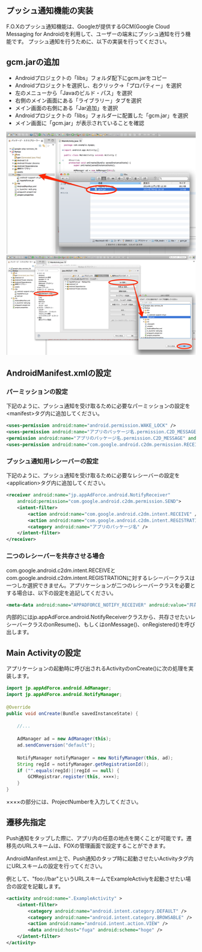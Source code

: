 ## プッシュ通知機能の実装
F.O.Xのプッシュ通知機能は、Googleが提供するGCM(Google Cloud Messaging for Android)を利用して、ユーザーの端末にプッシュ通知を行う機能です。
プッシュ通知を行うために、以下の実装を行ってください。

## gcm.jarの追加

- Androidプロジェクトの「libs」フォルダ配下にgcm.jarをコピー
- Androidプロジェクトを選択し、右クリック→「プロパティー」を選択
- 左のメニューから「Javaのビルド・パス」を選択
- 右側のメイン画面にある「ライブラリー」タブを選択
- メイン画面の右側にある「Jar追加」を選択
- Androidプロジェクトの「libs」フォルダーに配置した「gcm.jar」を選択
- メイン画面に「gcm.jar」が表示されていることを確認

![notify01](./img01.png)
![notify02](./img02.png)


## AndroidManifest.xmlの設定

### パーミッションの設定

下記のように、プッシュ通知を受け取るために必要なパーミッションの設定を\<manifest\>タグ内に追加してください。

```xml
<uses-permission android:name="android.permission.WAKE_LOCK" />
<uses-permission android:name="アプリのパッケージ名.permission.C2D_MESSAGE" />
<permission android:name="アプリのパッケージ名.permission.C2D_MESSAGE" android:protectionLevel="signature" />
<uses-permission android:name="com.google.android.c2dm.permission.RECEIVE" />
```

### プッシュ通知用レシーバーの設定

下記のように、プッシュ通知を受け取るために必要なレシーバーの設定を\<application\>タグ内に追加してください。

```xml
<receiver android:name="jp.appAdForce.android.NotifyReceiver"
	android:permission="com.google.android.c2dm.permission.SEND">
	<intent-filter>
		<action android:name="com.google.android.c2dm.intent.RECEIVE" />
		<action android:name="com.google.android.c2dm.intent.REGISTRATION" />
		<category android:name="アプリのパッケージ名" />
	</intent-filter>
</receiver>
```

### 二つのレシーバーを共存させる場合

com.google.android.c2dm.intent.RECEIVEとcom.google.android.c2dm.intent.REGISTRATIONに対するレシーバークラスは一つしか選択できません。アプリケーションが二つのレシーバークラスを必要とする場合は、以下の設定を追記してください。

```xml
<meta-data android:name="APPADFORCE_NOTIFY_RECEIVER" android:value="共存させたいF.O.X以外のレシーバークラス" />
```

内部的にはjp.appAdForce.android.NotifyReceiverクラスから、共存させたいレシーバークラスのonResume()、もしくはonMessage()、onRegistered()を呼び出します。


## Main Activityの設定

アプリケーションの起動時に呼び出されるActivityのonCreate()に次の処理を実装します。

```java
import jp.appAdForce.android.AdManager;
import jp.appAdForce.android.NotifyManager;

@Override
public void onCreate(Bundle savedInstanceState) {
	
	//...

	AdManager ad = new AdManager(this);
	ad.sendConversion("default");
	
	NotifyManager notifyManager = new NotifyManager(this, ad);
	String regId = notifyManager.getRegistrationId();
	if ("".equals(regId)||regId == null) {
		GCMRegistrar.register(this, ××××);
	}
}
```

××××の部分には、ProjectNumberを入力してください。

## 遷移先指定

Push通知をタップした際に、アプリ内の任意の地点を開くことが可能です。遷移先のURLスキームは、FOXの管理画面で設定することができます。

AndroidManifest.xml上で、Push通知のタップ時に起動させたいActivityタグ内にURLスキームの設定を行ってください。

例として、"foo://bar"というURLスキームでExampleActiviyを起動させたい場合の設定を記載します。

```xml
<activity android:name=".ExampleActivity" >
	<intent-filter>
		<category android:name="android.intent.category.DEFAULT" />
		<category android:name="android.intent.category.BROWSABLE" />
		<action android:name="android.intent.action.VIEW" />
		<data android:host="fuga" android:scheme="hoge" />
	</intent-filter>
</activity>
```

